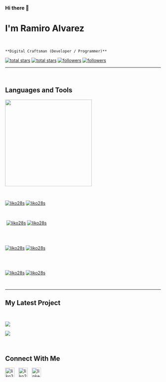 ### Hi there 👋
<h1> I'm Ramiro Alvarez</h1>
<br /> 

                    
`**Digital Craftsman (Developer / Programmer)**`

                    

<p align="left"></p>
<p align="left"> 
  <a href="https://github.com/liko28s?tab=repositories&sort=stargazers#gh-light-mode-only">
    <img alt="total stars" title="Total stars on GitHub" src="https://custom-icon-badges.demolab.com/github/stars/liko28s?color=3ea97d&style=for-the-badge&labelColor=40b682&logo=star#gh-light-mode-only"/></a>
  
  <a href="https://github.com/liko28s?tab=repositories&sort=stargazers#gh-dark-mode-only">
    <img alt="total stars" title="Total stars on GitHub" src="https://custom-icon-badges.demolab.com/github/stars/liko28s?color=655489&style=for-the-badge&labelColor=c691e9&logo=star#gh-dark-mode-only"/></a>
  
  <a href="https://github.com/liko28s?tab=followers#gh-light-mode-only">
    <img alt="followers" title="Follow me on Github" src="https://custom-icon-badges.demolab.com/github/followers/liko28s?color=2c4954&labelColor=2c3e50&style=for-the-badge&logo=person-add&label=Follow&logoColor=white#gh-light-mode-only"/></a>
    
  <a href="https://github.com/liko28s?tab=followers#gh-dark-mode-only">
    <img alt="followers" title="Follow me on Github" src="https://custom-icon-badges.demolab.com/github/followers/liko28s?color=dacc84&labelColor=f9e692&style=for-the-badge&logo=person-add&label=Follow&logoColor=white#gh-dark-mode-only"/></a>
</p>

---
<br />

                    

<h2>Languages and Tools</h2> 
<p align="left">
<img width="280px"  src="https://skillicons.dev/icons?i=vite,python,docker,django,wagtail,js,ts,java,spring,aws,golang&perline=9"  />
</p>
<br />

                    

<p><a href="https://github.com/liko28s#gh-dark-mode-only" target="_blank"><img align="center" src="https://github-readme-stats.vercel.app/api/top-langs/?username=liko28s&langs_count=6&show_icon=true&layout=compact&theme=nightowl#gh-dark-mode-only" alt="liko28s" /></a>
  <a href="https://github.com/liko28s#gh-light-mode-only" target="_blank"><img align="center" src="https://github-readme-stats.vercel.app/api/top-langs/?username=liko28s&langs_count=6&show_icon=true&layout=compact&theme=vue#gh-light-mode-only" alt="liko28s" /></a>
</p>

<br />

<p>&nbsp;<a href="https://github.com/liko28s#gh-dark-mode-only" target="_blank"><img align="center" src="https://github-readme-stats.vercel.app/api?username=liko28s&count_private=true&show_icons=true&theme=nightowl#gh-dark-mode-only" alt="liko28s" /></a>
<a href="https://github.com/liko28s#gh-light-mode-only" target="_blank"><img align="center" src="https://github-readme-stats.vercel.app/api?username=liko28s&count_private=true&show_icons=true&theme=vue#gh-light-mode-only" alt="liko28s" /></a>
</p> 
<br>
<br />

<p><a href="https://github.com/liko28s#gh-dark-mode-only" target="_blank"><img align="center" src="https://streak-stats.demolab.com?user=liko28s&theme=nightowl#gh-dark-mode-only" alt="liko28s"/></a>
<a href="https://github.com/liko28s#gh-light-mode-only" target="_blank"><img align="center" src="https://streak-stats.demolab.com?user=liko28s&theme=vue#gh-light-mode-only" alt="liko28s"/></a></p>
<br/>
<br />

<p><a href="https://github.com/liko28s#gh-dark-mode-only" target="_blank"><img align="center" src="https://github-readme-activity-graph.cyclic.app/graph?username=liko28s&theme=nightowl#gh-dark-mode-only" alt="liko28s" /></a>
<a href="https://github.com/liko28s#gh-light-mode-only" target="_blank"><img align="center" src="https://github-readme-activity-graph.cyclic.app/graph?username=liko28s&theme=vue#gh-light-mode-only" alt="liko28s" /></a></p>
<br/>

---


                    

<h2>My Latest Project</h2> 
<br />
<p><a href="https://github.com/liko28s/wagtail-svg-images #gh-dark-mode-only" target="_blank"><img align="center" src="https://github-readme-stats.vercel.app/api/pin/?username=liko28s&repo=wagtail-svg-images &theme=nightowl&show_owner=true#gh-dark-mode-only"/></a></p>
<p><a href="https://github.com/liko28s/wagtail-svg-images #gh-light-mode-only" target="_blank"><img align="center" src="https://github-readme-stats.vercel.app/api/pin/?username=liko28s&repo=wagtail-svg-images &theme=vue&show_owner=true#gh-light-mode-only"/></a></p>
<br />


                    

<h2>Connect With Me</h2> 
<p align="left">
<a href="https://twitter.com/liko28s" target="_blank"><img align="left" width="30px" style="padding-right:10px;" src="https://raw.githubusercontent.com/rahuldkjain/github-profile-readme-generator/master/src/images/icons/Social/twitter.svg" alt="liko28s" /></a>
<a href="https://instagram.com/liko28s" target="_blank"><img align="left" width="30px" style="padding-right:10px" src="https://raw.githubusercontent.com/rahuldkjain/github-profile-readme-generator/master/src/images/icons/Social/instagram.svg" alt="liko28s" /></a>
<a href="https://www.linkedin.com/in/liko28s/" target="_blank"><img align="left" alt="linkedin" width="30px" style="padding-right: 10px;" src="https://cdn.jsdelivr.net/gh/devicons/devicon/icons/linkedin/linkedin-original.svg" /></a>
</p>
